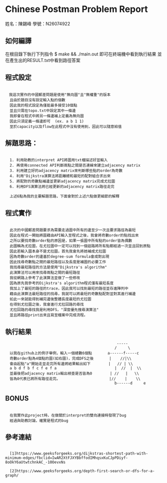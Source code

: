 # Chinese Postman Problem Report
姓名：陳錫峰
學號：N26074922

## 如何編譯
  在根目錄下執行下列指令
  $ make && ./main.out
  即可在終端機中看到執行結果
  並在產生出的RESULT.txt中看到路徑答案


## 程式設定

```

　我這次實作的中國郵差問題是使用"無向圖"且"無權重"的版本
  且由於題目沒有設定輸入點的個數
  因此我的程式設定為僅能最多接受10個點
  並且只需在topo.txt中設定其中一條邊
  我即會在程式中將另一條邊補上定義為無向圖
  因此只須定義一條邊即可  (ex. a b 1 1)
  至於capacity以及flow在此程式中沒有使用到，因此可以隨意給值

```

## 解題思路：

```

  1. 利用助教的interpret API將圖用txt檔描述好並輸入
  2. 再使用connected API判斷兩點之間是否連線來建立adjacency matrix
  3. 利用建立好的adjacency matrix來判斷哪些點的order為奇數
  4. 利用"Dijkstra演算法將距離總和最短的配對組合求出來
  5. 將配對的奇數點補邊並更新adjacency matrix完成尤拉圖
  6. 利用DFS演算法將已經更新的adjacency matrix路徑走完

  上述6點為我的主要解題思路，下面會對於上述六點做更細節的解釋

```

## 程式實作

```

  此次的中國郵差問題要求為需要走過圖中所有的邊至少一次且要求路徑為最短
  因此在程式一開始將圖藉由API輸入至程式之後，我會將奇數order的點找出來
  之所以要找奇數order點的原因是，如果一張圖中所有點的order皆為偶數
  此圖稱為尤拉圖，在尤拉圖中一定可以找到一個迴路將所有點都經過一次並且回到原點
  因此若輸入圖本身不是尤拉圖，首先我會先將她補成尤拉圖
  因為奇數order的邊基於degree-sum formula會成對出現
  因此找尋奇數點之間的最短路徑以及長度是補圖的必要工作
  我找尋最短路徑的方法是使用"Dijkstra's algorithm"
  此演算法可以用來找尋兩點之間的最短路徑
  我從網路上參考了此演算法並做了一些修改
  因為原先我參考的Dijkstra's algorithm程式僅有最短長度
  我加上了最短的路徑的trace，因此我可以找到最短的路徑並存進陣列中
  藉由此演算法最短路徑的找尋，我就可以將最短的奇數點配對並對其進行補邊
  如此一來就能得到補完邊後整體長度最短的尤拉圖
  在得到尤拉圖之後，我會進行尤拉回路的尋找
  尤拉回路的尋找我是利用DFS，"深度優先搜尋演算法"
  並且將路徑print出來且寫至檔案中完成流程。

```       
                                                  
## 執行結果

```                                                 
                                                  -----
                                                 /     \
  以我在github上的例子舉例，輸入一個總數6個點       a------f-----c
  奇數order點為4個點的圖(如右圖)，完成DFS之後       |    //|\\
  會由起點"a"開始走並走完所有邊將結果輸出如下        |   // | \\
  a b d f b f c f e f a                          |  //  |  \\
  並最後把adjacency matrix輸出檢查是否皆為0        | //   |   \\
  皆為0代表已將所有路徑走完。                      |//    |    \\
                                                 b------d     e

```

## BONUS

```

  在我實作此project時，在做關於interpret的雙向連接時發現了bug
  經過與助教討論，確實是程式的bug

```



## 參考連結

```

  [1]https://www.geeksforgeeks.org/dijkstras-shortest-path-with-minimum-edges/fbclid=IwAR2XtFJXYBbffodIMhqsxKuCJpPDiyf-8oOkY6aUtwtchnkAC_-10OevxNs
  
  [2]https://www.geeksforgeeks.org/depth-first-search-or-dfs-for-a-graph/

```


